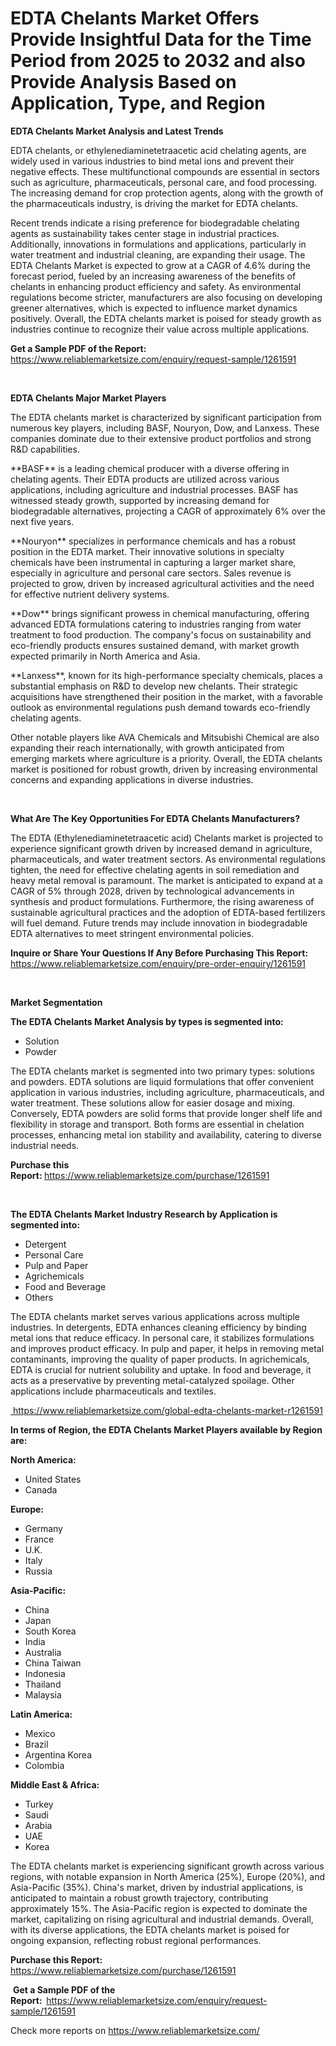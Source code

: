 <p><h1>EDTA Chelants Market Offers Provide Insightful Data for the Time Period from 2025 to 2032 and also Provide Analysis Based on Application, Type, and Region</h1></p><p><strong>EDTA Chelants Market Analysis and Latest Trends</strong></p>
<p><p>EDTA chelants, or ethylenediaminetetraacetic acid chelating agents, are widely used in various industries to bind metal ions and prevent their negative effects. These multifunctional compounds are essential in sectors such as agriculture, pharmaceuticals, personal care, and food processing. The increasing demand for crop protection agents, along with the growth of the pharmaceuticals industry, is driving the market for EDTA chelants. </p><p>Recent trends indicate a rising preference for biodegradable chelating agents as sustainability takes center stage in industrial practices. Additionally, innovations in formulations and applications, particularly in water treatment and industrial cleaning, are expanding their usage. The EDTA Chelants Market is expected to grow at a CAGR of 4.6% during the forecast period, fueled by an increasing awareness of the benefits of chelants in enhancing product efficiency and safety. As environmental regulations become stricter, manufacturers are also focusing on developing greener alternatives, which is expected to influence market dynamics positively. Overall, the EDTA chelants market is poised for steady growth as industries continue to recognize their value across multiple applications.</p></p>
<p><strong>Get a Sample PDF of the Report:&nbsp;</strong> <a href="https://www.reliablemarketsize.com/enquiry/request-sample/1261591?utm_campaign=1939&utm_medium=2&utm_source=Github&utm_content=ia&utm_term=02022025&utm_id=edta-chelants">https://www.reliablemarketsize.com/enquiry/request-sample/1261591</a></p>
<p>&nbsp;</p>
<p><strong>EDTA Chelants Major Market Players</strong></p>
<p><p>The EDTA chelants market is characterized by significant participation from numerous key players, including BASF, Nouryon, Dow, and Lanxess. These companies dominate due to their extensive product portfolios and strong R&D capabilities. </p><p>**BASF** is a leading chemical producer with a diverse offering in chelating agents. Their EDTA products are utilized across various applications, including agriculture and industrial processes. BASF has witnessed steady growth, supported by increasing demand for biodegradable alternatives, projecting a CAGR of approximately 6% over the next five years.</p><p>**Nouryon** specializes in performance chemicals and has a robust position in the EDTA market. Their innovative solutions in specialty chemicals have been instrumental in capturing a larger market share, especially in agriculture and personal care sectors. Sales revenue is projected to grow, driven by increased agricultural activities and the need for effective nutrient delivery systems.</p><p>**Dow** brings significant prowess in chemical manufacturing, offering advanced EDTA formulations catering to industries ranging from water treatment to food production. The company's focus on sustainability and eco-friendly products ensures sustained demand, with market growth expected primarily in North America and Asia.</p><p>**Lanxess**, known for its high-performance specialty chemicals, places a substantial emphasis on R&D to develop new chelants. Their strategic acquisitions have strengthened their position in the market, with a favorable outlook as environmental regulations push demand towards eco-friendly chelating agents.</p><p>Other notable players like AVA Chemicals and Mitsubishi Chemical are also expanding their reach internationally, with growth anticipated from emerging markets where agriculture is a priority. Overall, the EDTA chelants market is positioned for robust growth, driven by increasing environmental concerns and expanding applications in diverse industries.</p></p>
<p>&nbsp;</p>
<p><strong>What Are The Key Opportunities For EDTA Chelants Manufacturers?</strong></p>
<p><p>The EDTA (Ethylenediaminetetraacetic acid) Chelants market is projected to experience significant growth driven by increased demand in agriculture, pharmaceuticals, and water treatment sectors. As environmental regulations tighten, the need for effective chelating agents in soil remediation and heavy metal removal is paramount. The market is anticipated to expand at a CAGR of 5% through 2028, driven by technological advancements in synthesis and product formulations. Furthermore, the rising awareness of sustainable agricultural practices and the adoption of EDTA-based fertilizers will fuel demand. Future trends may include innovation in biodegradable EDTA alternatives to meet stringent environmental policies.</p></p>
<p><strong>Inquire or Share Your Questions If Any Before Purchasing This Report:</strong> <a href="https://www.reliablemarketsize.com/enquiry/pre-order-enquiry/1261591?utm_campaign=1939&utm_medium=2&utm_source=Github&utm_content=ia&utm_term=02022025&utm_id=edta-chelants">https://www.reliablemarketsize.com/enquiry/pre-order-enquiry/1261591</a></p>
<p>&nbsp;</p>
<p><strong>Market Segmentation</strong></p>
<p><strong>The EDTA Chelants Market Analysis by types is segmented into:</strong></p>
<p><ul><li>Solution</li><li>Powder</li></ul></p>
<p><p>The EDTA chelants market is segmented into two primary types: solutions and powders. EDTA solutions are liquid formulations that offer convenient application in various industries, including agriculture, pharmaceuticals, and water treatment. These solutions allow for easier dosage and mixing. Conversely, EDTA powders are solid forms that provide longer shelf life and flexibility in storage and transport. Both forms are essential in chelation processes, enhancing metal ion stability and availability, catering to diverse industrial needs.</p></p>
<p><strong>Purchase this Report:&nbsp;</strong><a href="https://www.reliablemarketsize.com/purchase/1261591?utm_campaign=1939&utm_medium=2&utm_source=Github&utm_content=ia&utm_term=02022025&utm_id=edta-chelants">https://www.reliablemarketsize.com/purchase/1261591</a></p>
<p>&nbsp;</p>
<p><strong>The EDTA Chelants Market Industry Research by Application is segmented into:</strong></p>
<p><ul><li>Detergent</li><li>Personal Care</li><li>Pulp and Paper</li><li>Agrichemicals</li><li>Food and Beverage</li><li>Others</li></ul></p>
<p><p>The EDTA chelants market serves various applications across multiple industries. In detergents, EDTA enhances cleaning efficiency by binding metal ions that reduce efficacy. In personal care, it stabilizes formulations and improves product efficacy. In pulp and paper, it helps in removing metal contaminants, improving the quality of paper products. In agrichemicals, EDTA is crucial for nutrient solubility and uptake. In food and beverage, it acts as a preservative by preventing metal-catalyzed spoilage. Other applications include pharmaceuticals and textiles.</p></p>
<p><a href="https://www.reliablemarketsize.com/global-edta-chelants-market-r1261591?utm_campaign=1939&utm_medium=2&utm_source=Github&utm_content=ia&utm_term=02022025&utm_id=edta-chelants">&nbsp;https://www.reliablemarketsize.com/global-edta-chelants-market-r1261591</a></p>
<p><strong>In terms of Region, the EDTA Chelants Market Players available by Region are:</strong></p>
<p>
    <p> <strong> North America: </strong>
        <ul>
            <li>United States</li>
            <li>Canada</li>
        </ul>
        </p> 
    <p> <strong> Europe: </strong>
        <ul>
            <li>Germany</li>
            <li>France</li>
            <li>U.K.</li>
            <li>Italy</li>
            <li>Russia</li>
        </ul>
        </p> 
    <p> <strong> Asia-Pacific: </strong>
        <ul>
            <li>China</li>
            <li>Japan</li>
            <li>South Korea</li>
            <li>India</li>
            <li>Australia</li>
            <li>China Taiwan</li>
            <li>Indonesia</li>
            <li>Thailand</li>
            <li>Malaysia</li>
        </ul>
        </p> 
    <p> <strong> Latin America: </strong>
        <ul>
            <li>Mexico</li>
            <li>Brazil</li>
            <li>Argentina Korea</li>
            <li>Colombia</li>
        </ul>
        </p> 
    <p> <strong> Middle East & Africa: </strong>
        <ul>
            <li>Turkey</li>
            <li>Saudi</li>
            <li>Arabia</li>
            <li>UAE</li>
            <li>Korea</li>
        </ul>
    </p>
    </p>
<p><p>The EDTA chelants market is experiencing significant growth across various regions, with notable expansion in North America (25%), Europe (20%), and Asia-Pacific (35%). China's market, driven by industrial applications, is anticipated to maintain a robust growth trajectory, contributing approximately 15%. The Asia-Pacific region is expected to dominate the market, capitalizing on rising agricultural and industrial demands. Overall, with its diverse applications, the EDTA chelants market is poised for ongoing expansion, reflecting robust regional performances.</p></p>
<p><strong>Purchase this Report: </strong><a href="https://www.reliablemarketsize.com/purchase/1261591?utm_campaign=1939&utm_medium=2&utm_source=Github&utm_content=ia&utm_term=02022025&utm_id=edta-chelants">https://www.reliablemarketsize.com/purchase/1261591</a></p>
<p>&nbsp;<strong>Get a Sample PDF of the Report:&nbsp;&nbsp;</strong><a href="https://www.reliablemarketsize.com/enquiry/request-sample/1261591?utm_campaign=1939&utm_medium=2&utm_source=Github&utm_content=ia&utm_term=02022025&utm_id=edta-chelants">https://www.reliablemarketsize.com/enquiry/request-sample/1261591</a></p>
<p><strong></strong></p>
<p>Check more reports on <a href="https://www.reliablemarketsize.com/?utm_campaign=1939&utm_medium=2&utm_source=Github&utm_content=ia&utm_term=02022025&utm_id=edta-chelants">https://www.reliablemarketsize.com/</a></p>